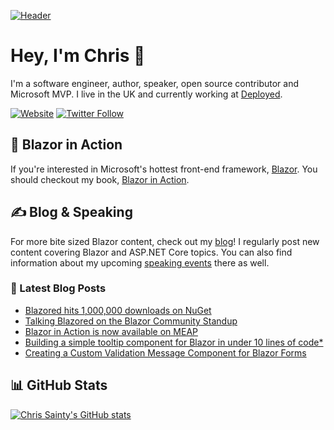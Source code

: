 [![Header](https://user-images.githubusercontent.com/6171719/136707681-666538d3-041f-4cbd-a178-f6d64fb678bd.jpg)](https://chrissainty.com)


# Hey, I'm Chris 👋
I'm a software engineer, author, speaker, open source contributor and Microsoft MVP. I live in the UK and currently working at [Deployed](https://deployed.co).

[![Website](https://img.shields.io/website?label=ChrisSainty.com&style=for-the-badge&url=https%3A%2F%2Fchrissainty.com)](https://chrissainty.com)
[![Twitter Follow](https://img.shields.io/twitter/follow/chris_sainty?color=ff6600&logo=twitter&style=for-the-badge)](https://twitter.com/intent/follow?original_referer=https%3A%2F%2Fgithub.com%2Fchris_sainty&screen_name=codeSTACKr)

## 📙 Blazor in Action
If you're interested in Microsoft's hottest front-end framework, [Blazor](https://blazor.net). You should checkout my book, [Blazor in Action](http://bit.ly/blazorinaction).

## ✍️ Blog & Speaking
For more bite sized Blazor content, check out my [blog](https://chrissainty.com)! I regularly post new content covering Blazor and ASP.NET Core topics. You can also find information about my upcoming [speaking events](https://chrissainty.com/speaking/) there as well.

### 📅 Latest Blog Posts

<!-- BLOG-POST-LIST:START -->
- [Blazored hits 1,000,000 downloads on NuGet](https://chrissainty.com/blazored-hits-1-000-000-downloads-on-nuget/)
- [Talking Blazored on the Blazor Community Standup](https://chrissainty.com/talking-blazored-on-the-blazor-community-standup/)
- [Blazor in Action is now available on MEAP](https://chrissainty.com/blazor-in-action-is-now-available-on-meap/)
- [Building a simple tooltip component for Blazor in under 10 lines of code*](https://chrissainty.com/building-a-simple-tooltip-component-for-blazor-in-under-10-lines-of-code/)
- [Creating a Custom Validation Message Component for Blazor Forms](https://chrissainty.com/creating-a-custom-validation-message-component-for-blazor-forms/)
<!-- BLOG-POST-LIST:END -->

## 📊 GitHub Stats

[![Chris Sainty's GitHub stats](https://github-readme-stats.vercel.app/api?username=chrissainty&title_color=ff6600&bg_color=1d1f21&text_color=d6d6d6)](https://github.com/anuraghazra/github-readme-stats)
